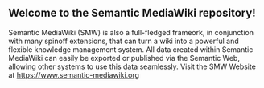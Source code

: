 ## Welcome to the Semantic MediaWiki repository!
Semantic MediaWiki (SMW) is also a full-fledged frameork, in conjunction with many spinoff extensions, that can turn a wiki into a powerful and flexible knowledge management system. All data created within Semantic MediaWiki can easily be exported or published via the Semantic Web, allowing other systems to use this data seamlessly. Visit the SMW Website at https://www.semantic-mediawiki.org
